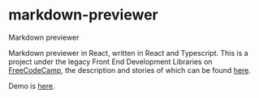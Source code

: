 # markdown-previewer
 Markdown previewer

Markdown previewer in React, written in React and Typescript. This is a project under the legacy Front End Development Libraries on [FreeCodeCamp](https://freecodecamp.org), the description and stories of which can be found [here](https://www.freecodecamp.org/learn/front-end-development-libraries/front-end-development-libraries-projects/build-a-markdown-previewer). 

Demo is [here](https://markdown-previewer-2.netlify.app/).